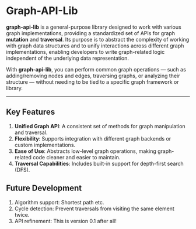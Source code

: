 # Graph-API-Lib

**graph-api-lib** is a general-purpose library designed to work with various graph implementations, providing a
standardized set of APIs for graph **mutation** and **traversal**. Its purpose is to abstract the complexity of working
with graph data structures and to unify interactions across different graph implementations, enabling developers to
write graph-related logic independent of the underlying data representation.

With **graph-api-lib**, you can perform common graph operations — such as adding/removing nodes and edges, traversing
graphs, or analyzing their structure — without needing to be tied to a specific graph framework or library.

---

## Key Features

1. **Unified Graph API**: A consistent set of methods for graph manipulation and traversal.
2. **Flexibility**: Supports integration with different graph backends or custom implementations.
3. **Ease of Use**: Abstracts low-level graph operations, making graph-related code cleaner and easier to maintain.
4. **Traversal Capabilities**: Includes built-in support for depth-first search (DFS).

## Future Development

1. Algorithm support: Shortest path etc.
2. Cycle detection: Prevent traversals from visiting the same element twice.
3. API refinement: This is version 0.1 after all!

